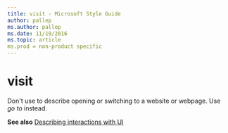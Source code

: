 ```yaml
---
title: visit - Microsoft Style Guide
author: pallep
ms.author: pallep
ms.date: 11/19/2016
ms.topic: article
ms.prod = non-product specific
---
```


# visit

Don't use to describe opening or switching to a website or webpage. Use *go to* instead.

**See also** [Describing interactions with UI](/style-guide/procedures-instructions/describing-interactions-with-ui)
